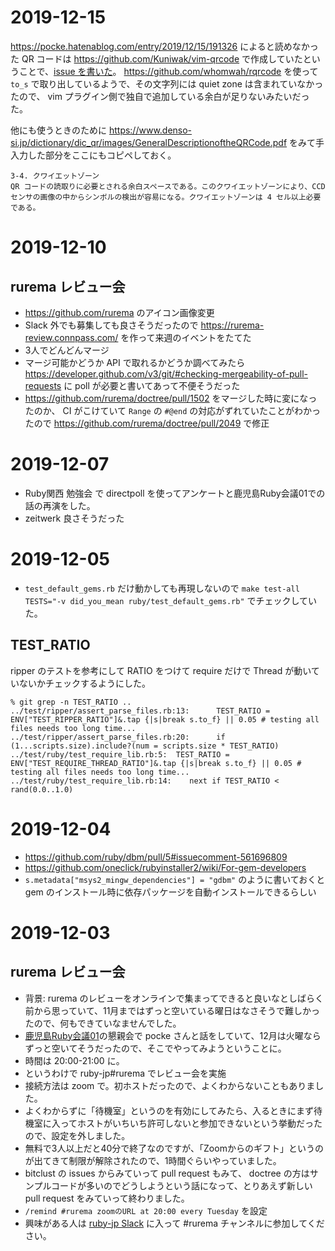 # 2019-12-15

https://pocke.hatenablog.com/entry/2019/12/15/191326 によると読めなかった QR コードは https://github.com/Kuniwak/vim-qrcode で作成していたということで、[issue を書いた](https://github.com/Kuniwak/vim-qrcode/issues/1)。
https://github.com/whomwah/rqrcode を使って `to_s` で取り出しているようで、その文字列には quiet zone は含まれていなかったので、
vim プラグイン側で独自で追加している余白が足りないみたいだった。

他にも使うときのために https://www.denso-si.jp/dictionary/dic_qr/images/GeneralDescriptionoftheQRCode.pdf をみて手入力した部分をここにもコピペしておく。

    3-4. クワイエットゾーン
    QR コードの読取りに必要とされる余白スペースである。このクワイエットゾーンにより、CCD センサの画像の中からシンボルの検出が容易になる。クワイエットゾーンは 4 セル以上必要である。

# 2019-12-10

## rurema レビュー会

- https://github.com/rurema のアイコン画像変更
- Slack 外でも募集しても良さそうだったので https://rurema-review.connpass.com/ を作って来週のイベントをたてた
- 3人でどんどんマージ
- マージ可能かどうか API で取れるかどうか調べてみたら https://developer.github.com/v3/git/#checking-mergeability-of-pull-requests に poll が必要と書いてあって不便そうだった
- https://github.com/rurema/doctree/pull/1502 をマージした時に変になったのか、 CI がこけていて `Range` の `#@end` の対応がずれていたことがわかったので https://github.com/rurema/doctree/pull/2049 で修正

# 2019-12-07

- Ruby関西 勉強会 で directpoll を使ってアンケートと鹿児島Ruby会議01での話の再演をした。
- zeitwerk 良さそうだった

# 2019-12-05

- `test_default_gems.rb` だけ動かしても再現しないので `make test-all TESTS="-v did_you_mean ruby/test_default_gems.rb"` でチェックしていた。

## TEST_RATIO

ripper のテストを参考にして RATIO をつけて require だけで Thread が動いていないかチェックするようにした。

```
% git grep -n TEST_RATIO ..
../test/ripper/assert_parse_files.rb:13:      TEST_RATIO = ENV["TEST_RIPPER_RATIO"]&.tap {|s|break s.to_f} || 0.05 # testing all files needs too long time...
../test/ripper/assert_parse_files.rb:20:      if (1...scripts.size).include?(num = scripts.size * TEST_RATIO)
../test/ruby/test_require_lib.rb:5:  TEST_RATIO = ENV["TEST_REQUIRE_THREAD_RATIO"]&.tap {|s|break s.to_f} || 0.05 # testing all files needs too long time...
../test/ruby/test_require_lib.rb:14:    next if TEST_RATIO < rand(0.0..1.0)
```

# 2019-12-04

- https://github.com/ruby/dbm/pull/5#issuecomment-561696809
- https://github.com/oneclick/rubyinstaller2/wiki/For-gem-developers
- `s.metadata["msys2_mingw_dependencies"] = "gdbm"` のように書いておくと gem のインストール時に依存パッケージを自動インストールできるらしい

# 2019-12-03

## rurema レビュー会

- 背景: rurema のレビューをオンラインで集まってできると良いなとしばらく前から思っていて、11月まではずっと空いている曜日はなさそうで難しかったので、何もできていなませんでした。
- [鹿児島Ruby会議01](https://k-ruby.github.io/kagoshima-rubykaigi01/)の懇親会で pocke さんと話をしていて、12月は火曜ならずっと空いてそうだったので、そこでやってみようということに。
- 時間は 20:00-21:00 に。
- というわけで ruby-jp#rurema でレビュー会を実施
- 接続方法は zoom で。初ホストだったので、よくわからないこともありました。
- よくわからずに「待機室」というのを有効にしてみたら、入るときにまず待機室に入ってホストがいちいち許可しないと参加できないという挙動だったので、設定を外しました。
- 無料で3人以上だと40分で終了なのですが、「Zoomからのギフト」というのが出てきて制限が解除されたので、1時間ぐらいやっていました。
- bitclust の issues からみていって pull request もみて、 doctree の方はサンプルコードが多いのでどうしようという話になって、とりあえず新しい pull request をみていって終わりました。
- `/remind #rurema zoomのURL at 20:00 every Tuesday` を設定
- 興味がある人は [ruby-jp Slack](https://ruby-jp.github.io/) に入って #rurema チャンネルに参加してください。
